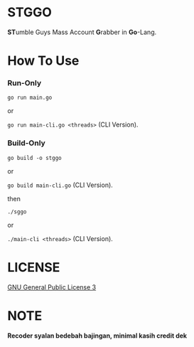 # STGGO
**ST**umble Guys Mass Account **G**rabber in **Go**-Lang.

# How To Use
### Run-Only
`go run main.go`

or

`go run main-cli.go <threads>` (CLI Version).

### Build-Only
`go build -o stggo`

or

`go build main-cli.go` (CLI Version).

then

`./sggo`

or

`./main-cli <threads>` (CLI Version).

# LICENSE
[GNU General Public License 3](LICENSE)

# NOTE
#### Recoder syalan bedebah bajingan, minimal kasih credit dek
